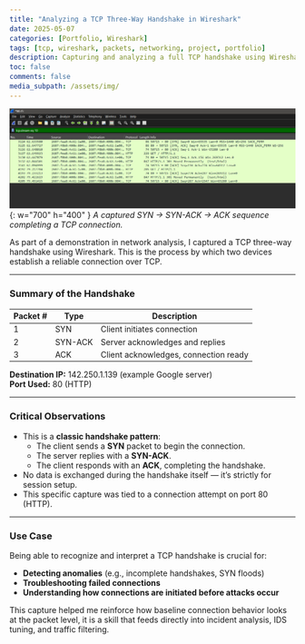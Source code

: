 ```yaml
---
title: "Analyzing a TCP Three-Way Handshake in Wireshark"
date: 2025-05-07
categories: [Portfolio, Wireshark]
tags: [tcp, wireshark, packets, networking, project, portfolio]
description: Capturing and analyzing a full TCP handshake using Wireshark.
toc: false
comments: false
media_subpath: /assets/img/
---
```


![Wireshark TCP Handshake](/assets/img/Wireshark-SYN.png){: w="700" h="400" }
_A captured SYN → SYN-ACK → ACK sequence completing a TCP connection._

As part of a demonstration in network analysis, I captured a TCP three-way handshake using Wireshark. This is the process by which two devices establish a reliable connection over TCP.

---

### Summary of the Handshake

| Packet # | Type     | Description                            |
|----------|----------|----------------------------------------|
| 1        | SYN      | Client initiates connection            |
| 2        | SYN-ACK  | Server acknowledges and replies        |
| 3        | ACK      | Client acknowledges, connection ready  |

**Destination IP:** 142.250.1.139 (example Google server)  
**Port Used:** 80 (HTTP)

---

### Critical Observations

- This is a **classic handshake pattern**:
  - The client sends a **SYN** packet to begin the connection.
  - The server replies with a **SYN-ACK**.
  - The client responds with an **ACK**, completing the handshake.
- No data is exchanged during the handshake itself — it’s strictly for session setup.
- This specific capture was tied to a connection attempt on port 80 (HTTP).

---

### Use Case

Being able to recognize and interpret a TCP handshake is crucial for:

- **Detecting anomalies** (e.g., incomplete handshakes, SYN floods)
- **Troubleshooting failed connections**
- **Understanding how connections are initiated before attacks occur**

This capture helped me reinforce how baseline connection behavior looks at the packet level, it is a skill that feeds directly into incident analysis, IDS tuning, and traffic filtering.
